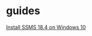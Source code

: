 # guides

[Install SSMS 18.4 on Windows 10](https://github.com/gsweene2/guides/blob/master/Install_SSMS_on_Windows_10.md#install-ssms-184-on-window-10)
